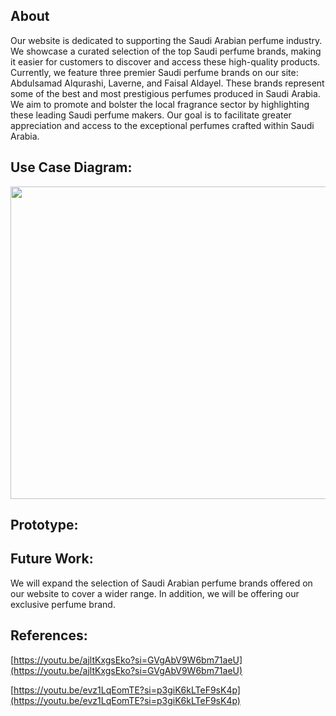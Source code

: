 ## About
Our website is dedicated to supporting the Saudi Arabian perfume industry. We showcase a curated selection of the top Saudi perfume brands, making it easier for customers to discover and access these high-quality products.
Currently, we feature three premier Saudi perfume brands on our site: Abdulsamad Alqurashi, Laverne, and Faisal Aldayel. These brands represent some of the best and most prestigious perfumes produced in Saudi Arabia. 
We aim to promote and bolster the local fragrance sector by highlighting these leading Saudi perfume makers. Our goal is to facilitate greater appreciation and access to the exceptional perfumes crafted within Saudi Arabia.

## Use Case Diagram: 
<img src= "https://github.com/norahkb/perfume-website/assets/117577032/a1a6273d-87dc-4817-9422-b7acd5e957e6"
width="1000" height ="500">

## Prototype: 

## Future Work:
We will expand the selection of Saudi Arabian perfume brands offered on our website to cover a wider range. In addition, we will be offering our exclusive perfume brand.

## References:
[https://youtu.be/ajltKxgsEko?si=GVgAbV9W6bm71aeU](https://youtu.be/ajltKxgsEko?si=GVgAbV9W6bm71aeU)

[https://youtu.be/evz1LqEomTE?si=p3giK6kLTeF9sK4p](https://youtu.be/evz1LqEomTE?si=p3giK6kLTeF9sK4p)
